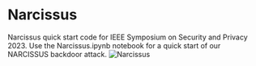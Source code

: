 # Narcissus
Narcissus quick start code for IEEE Symposium on Security and Privacy 2023. 
Use the Narcissus.ipynb notebook for a quick start of our NARCISSUS backdoor attack.
![Narcissus](https://user-images.githubusercontent.com/102848897/161371453-bfb7f413-561b-4a0c-b124-003ac1857dd0.jpg)
